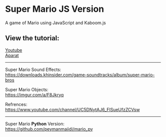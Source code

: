 # Super Mario JS Version
A game of Mario using JavaScript and Kaboom.js

## View the tutorial:   
[Youtube](https://www.youtube.com/watch?v=NA112CHkQ0I)   
[Aparat](https://aparat.com/v/FaeZE)

---
Super Mario Sound Effects:   
https://downloads.khinsider.com/game-soundtracks/album/super-mario-bros

Super Mario Objects:   
https://imgur.com/a/F8Jkryq

Refrences:   
https://www.youtube.com/channel/UC5DNytAJ6_FISueUfzZCVsw   

---
Super Mario **Python** Version:   
https://github.com/peymanmajidi/mario_py
